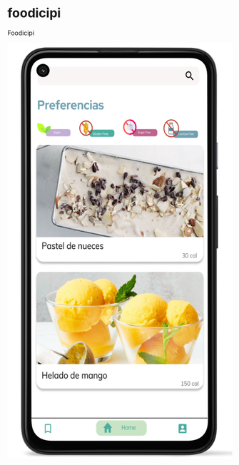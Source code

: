 # foodicipi
Foodicipi

![alt text](https://github.com/NClassDev/foodicipi/blob/master/app/src/main/res/drawable-v24/homepreview.png?raw=true)
